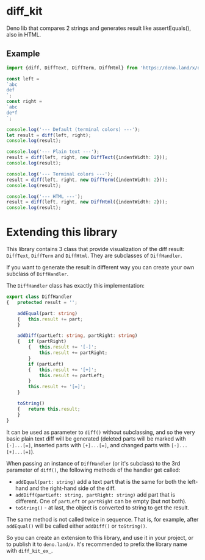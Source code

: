 # diff_kit
Deno lib that compares 2 strings and generates result like assertEquals(), also in HTML.

## Example

```ts
import {diff, DiffText, DiffTerm, DiffHtml} from 'https://deno.land/x/diff_kit@v0.0.3/mod.ts';

const left =
`abc
def
`;
const right =
`abc
de*f
`;

console.log('--- Default (terminal colors) ---');
let result = diff(left, right);
console.log(result);

console.log('--- Plain text ---');
result = diff(left, right, new DiffText({indentWidth: 2}));
console.log(result);

console.log('--- Terminal colors ---');
result = diff(left, right, new DiffTerm({indentWidth: 2}));
console.log(result);

console.log('--- HTML ---');
result = diff(left, right, new DiffHtml({indentWidth: 2}));
console.log(result);
```

# Extending this library

This library contains 3 class that provide visualization of the diff result: `DiffText`, `DiffTerm` and `DiffHtml`. They are subclasses of `DiffHandler`.

If you want to generate the result in different way you can create your own subclass of `DiffHandler`.

The `DiffHandler` class has exactly this implementation:

```ts
export class DiffHandler
{	protected result = '';

	addEqual(part: string)
	{	this.result += part;
	}

	addDiff(partLeft: string, partRight: string)
	{	if (partRight)
		{	this.result += '[-]';
			this.result += partRight;
		}
		if (partLeft)
		{	this.result += '[+]';
			this.result += partLeft;
		}
		this.result += '[=]';
	}

	toString()
	{	return this.result;
	}
}
```

It can be used as parameter to `diff()` without subclassing, and so the very basic plain text diff will be generated (deleted parts will be marked with `[-]...[=]`, inserted parts with `[+]...[=]`, and changed parts with `[-]...[+]...[=]`).

When passing an instance of `DiffHandler` (or it's subclass) to the 3rd parameter of `diff()`, the following methods of the handler get called:
- `addEqual(part: string)` add a text part that is the same for both the left-hand and the right-hand side of the diff.
- `addDiff(partLeft: string, partRight: string)` add part that is different. One of `partLeft` or `partRight` can be empty (but not both).
- `toString()` - at last, the object is converted to string to get the result.

The same method is not called twice in sequence. That is, for example, after `addEqual()` will be called either `addDiff()` or `toString()`.

So you can create an extension to this library, and use it in your project, or to publish it to `deno.land/x`. It's recommended to prefix the library name with `diff_kit_ex_`.
